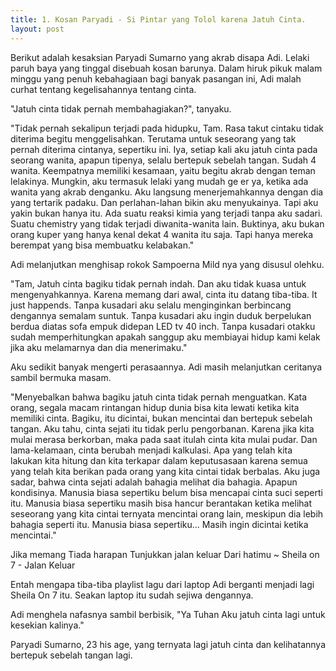 ```yaml
---
title: 1. Kosan Paryadi - Si Pintar yang Tolol karena Jatuh Cinta.
layout: post
---
```


Berikut adalah kesaksian Paryadi Sumarno yang akrab disapa Adi.
Lelaki paruh baya yang tinggal disebuah kosan barunya.
Dalam hiruk pikuk malam minggu yang penuh kebahagiaan bagi banyak pasangan ini, 
Adi malah curhat tentang kegelisahannya tentang cinta.

"Jatuh cinta tidak pernah membahagiakan?", tanyaku.

"Tidak pernah sekalipun terjadi pada hidupku, Tam.
Rasa takut cintaku tidak diterima begitu menggelisahkan.
Terutama untuk seseorang yang tak pernah diterima cintanya, sepertiku ini.
Iya, setiap kali aku jatuh cinta pada seorang wanita, apapun tipenya, selalu bertepuk sebelah tangan.
Sudah 4 wanita. Keempatnya memiliki kesamaan, yaitu begitu akrab dengan teman lelakinya.
Mungkin, aku termasuk lelaki yang mudah ge er ya, ketika ada wanita yang akrab denganku.
Aku langsung menerjemahkannya dengan dia yang tertarik padaku. Dan perlahan-lahan bikin aku menyukainya.
Tapi aku yakin bukan hanya itu. Ada suatu reaksi kimia yang terjadi tanpa aku sadari.
Suatu chemistry yang tidak terjadi diwanita-wanita lain.
Buktinya, aku bukan orang kuper yang hanya kenal dekat 4 wanita itu saja. Tapi hanya mereka berempat yang bisa membuatku kelabakan."

Adi melanjutkan menghisap rokok Sampoerna Mild nya yang disusul olehku.

"Tam, Jatuh cinta bagiku tidak pernah indah. 
Dan aku tidak kuasa untuk mengenyahkannya.
Karena memang dari awal, cinta itu datang tiba-tiba. 
It just happends.
Tanpa kusadari aku selalu menginginkan berbincang dengannya semalam suntuk.
Tanpa kusadari aku ingin duduk berpelukan berdua diatas sofa empuk didepan LED tv 40 inch.
Tanpa kusadari otakku sudah memperhitungkan apakah sanggup aku membiayai hidup kami kelak jika aku melamarnya dan dia menerimaku."

Aku sedikit banyak mengerti perasaannya. Adi masih melanjutkan ceritanya sambil bermuka masam.

"Menyebalkan bahwa bagiku jatuh cinta tidak pernah menguatkan.
Kata orang, segala macam rintangan hidup dunia bisa kita lewati ketika kita memiliki cinta.
Bagiku, itu dicintai, bukan mencintai dan bertepuk sebelah tangan.
Aku tahu, cinta sejati itu tidak perlu pengorbanan. Karena jika kita mulai merasa berkorban, maka pada saat itulah cinta kita mulai pudar. Dan lama-kelamaan, cinta berubah menjadi kalkulasi. Apa yang telah kita lakukan kita hitung dan kita terkapar dalam keputusasaan karena semua yang telah kita berikan pada orang yang kita cintai tidak berbalas.
Aku juga sadar, bahwa cinta sejati adalah bahagia melihat dia bahagia. Apapun kondisinya.
Manusia biasa sepertiku belum bisa mencapai cinta suci seperti itu.
Manusia biasa sepertiku masih bisa hancur berantakan ketika melihat seseorang yang kita cintai ternyata mencintai orang lain, meskipun dia lebih bahagia seperti itu.
Manusia biasa sepertiku...
Masih ingin dicintai ketika mencintai."

Jika memang
Tiada harapan
Tunjukkan jalan keluar
Dari hatimu
~ Sheila on 7 - Jalan Keluar

Entah mengapa tiba-tiba playlist lagu dari laptop Adi berganti menjadi lagi Sheila On 7 itu.
Seakan laptop itu sudah sejiwa dengannya.

Adi menghela nafasnya sambil berbisik,
"Ya Tuhan
Aku jatuh cinta lagi untuk kesekian kalinya."

Paryadi Sumarno, 23 his age, 
yang ternyata lagi jatuh cinta dan kelihatannya bertepuk sebelah tangan lagi.
